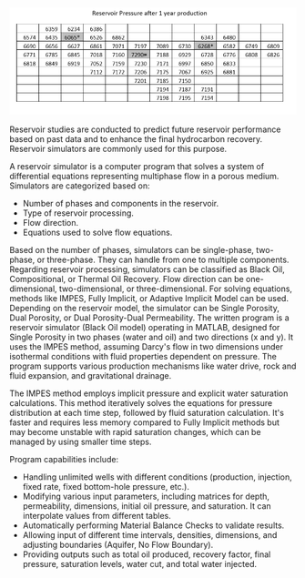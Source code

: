 ![Solving 2phase 2dimention Reservoir Simulation with Aquifer ](readme.PNG)

Reservoir studies are conducted to predict future reservoir performance based on past data and to enhance the final hydrocarbon recovery. Reservoir simulators are commonly used for this purpose.

A reservoir simulator is a computer program that solves a system of differential equations representing multiphase flow in a porous medium. Simulators are categorized based on:
* Number of phases and components in the reservoir.
* Type of reservoir processing.
* Flow direction.
* Equations used to solve flow equations.

Based on the number of phases, simulators can be single-phase, two-phase, or three-phase. They can handle from one to multiple components. Regarding reservoir processing, simulators can be classified as Black Oil, Compositional, or Thermal Oil Recovery. Flow direction can be one-dimensional, two-dimensional, or three-dimensional. For solving equations, methods like IMPES, Fully Implicit, or Adaptive Implicit Model can be used. Depending on the reservoir model, the simulator can be Single Porosity, Dual Porosity, or Dual Porosity-Dual Permeability.
The written program is a reservoir simulator (Black Oil model) operating in MATLAB, designed for Single Porosity in two phases (water and oil) and two directions (x and y). It uses the IMPES method, assuming Darcy's flow in two dimensions under isothermal conditions with fluid properties dependent on pressure. The program supports various production mechanisms like water drive, rock and fluid expansion, and gravitational drainage.

The IMPES method employs implicit pressure and explicit water saturation calculations. This method iteratively solves the equations for pressure distribution at each time step, followed by fluid saturation calculation. It's faster and requires less memory compared to Fully Implicit methods but may become unstable with rapid saturation changes, which can be managed by using smaller time steps.

Program capabilities include:

* Handling unlimited wells with different conditions (production, injection, fixed rate, fixed bottom-hole pressure, etc.).
* Modifying various input parameters, including matrices for depth, permeability, dimensions, initial oil pressure, and saturation. It can interpolate values from different tables.
* Automatically performing Material Balance Checks to validate results.
* Allowing input of different time intervals, densities, dimensions, and adjusting boundaries (Aquifer, No Flow Boundary).
* Providing outputs such as total oil produced, recovery factor, final pressure, saturation levels, water cut, and total water injected.

